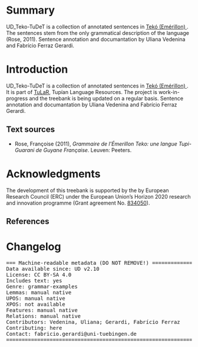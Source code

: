 
# Summary

UD_Teko-TuDeT is a collection of annotated sentences in <a href="https://glottolog.org/resource/languoid/id/emer1243"> Tekó (Emérillon) </a>. The sentences stem from the only grammatical description of the language (Rose, 2011). Sentence annotation and documantation by Uliana Vedenina and Fabrício Ferraz Gerardi.


# Introduction

UD_Teko-TuDeT is a collection of annotated sentences in <a href="https://glottolog.org/resource/languoid/id/emer1243"> Tekó (Emérillon) </a>. It is part of [TuLaR](https://tular.clld.org), Tupían Language Resources. The project is work-in-progress and the treebank is being updated on a regular basis. Sentence annotation and documantation by Uliana Vedenina and Fabrício Ferraz Gerardi.



## Text sources

* Rose, Françoise (2011), *Grammaire de l'Émerillon Teko: une langue Tupi-Guarani de Guyane Française*. Leuven: Peeters.



# Acknowledgments

The development of this treebank is supported by the by European Research Council (ERC) under the European Union’s Horizon 2020 research and innovation programme (Grant agreement No. [834050](https://uni-tuebingen.de/fakultaeten/philosophische-fakultaet/fachbereiche/neuphilologie/seminar-fuer-sprachwissenschaft/arbeitsbereiche/allg-sprachwissenschaft/projekte/crosslingference/)).

## References

# Changelog


<pre>
=== Machine-readable metadata (DO NOT REMOVE!) ================================
Data available since: UD v2.10
License: CC BY-SA 4.0
Includes text: yes
Genre: grammar-examples
Lemmas: manual native
UPOS: manual native
XPOS: not available
Features: manual native
Relations: manual native
Contributors: Vedenina, Uliana; Gerardi, Fabrício Ferraz 
Contributing: here
Contact: fabricio.gerardi@uni-tuebingen.de
===============================================================================
</pre>
